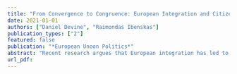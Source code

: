 ```yaml
---
title: "From Convergence to Congruence: European Integration and Citizen-Elite Congruence"
date: 2021-01-01
authors: ["Daniel Devine", "Raimondas Ibenskas"]
publication_types: ["2"]
featured: false
publication: "*European Unoon Politics*"
abstract: "Recent research argues that European integration has led to an ideological con- vergence of member state party systems, which is purported to have significant consequences for democratic representation. We argue that convergence of party positions is less problematic if congruence between governed and governing is main- tained. We therefore turn to testing whether integration has had an effect on congruence between the public and their governing elites. Using five measures of integration, two sources of public opinion data, and expert surveys on political parties, we find little evidence that integration into the European Union reduces congruence between the public and the national party system, government or legis- lature either ideologically or across five issue areas. These results should assuage concerns about integration’s effect on domestic political representation."
url_pdf: 
---
```

